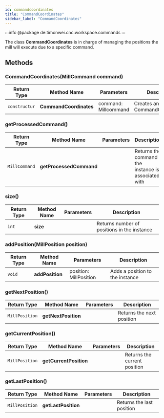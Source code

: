 ```yaml
---
id: commandcoordinates
title: "CommandCoordinates"
sidebar_label: "CommandCoordinates"
---
```


:::info
@package de.timonwei.cnc.workspace.commands
:::

The class **CommandCoordinates** is in charge of managing the positions the mill will execute due to a specific command.


## Methods

### CommandCoordinates(MillCommand command)
| Return Type   | Method Name   | Parameters  | Description    |
| ------------- | ------------- | ----------- | -------------- |
| `constructur`       | **CommandCoordinates**      |   command: Millcommand          | Creates an instance of CommandCoordinates. |


### getProcessedCommand()
| Return Type   | Method Name   | Parameters  | Description    |
| ------------- | ------------- | ----------- | -------------- |
| `MillCommand`       | **getProcessedCommand**      |            | Returns the command the instance is associated with |


### size()
| Return Type   | Method Name   | Parameters  | Description    |
| ------------- | ------------- | ----------- | -------------- |
| `int`       | **size**      |            | Returns number of positions in the instance |


### addPosition(MillPosition position)
| Return Type   | Method Name   | Parameters  | Description    |
| ------------- | ------------- | ----------- | -------------- |
| `void`       | **addPosition**      | position: MillPosition           | Adds a position to the instance |


### getNextPosition()
| Return Type   | Method Name   | Parameters  | Description    |
| ------------- | ------------- | ----------- | -------------- |
| `MillPosition`       | **getNextPosition**      |            | Returns the next position |


### getCurrentPosition()
| Return Type   | Method Name   | Parameters  | Description    |
| ------------- | ------------- | ----------- | -------------- |
| `MillPosition`       | **getCurrentPosition**      |            | Returns the current position |


### getLastPosition()
| Return Type   | Method Name   | Parameters  | Description    |
| ------------- | ------------- | ----------- | -------------- |
| `MillPosition`       | **getLastPosition**      |            | Returns the last position |